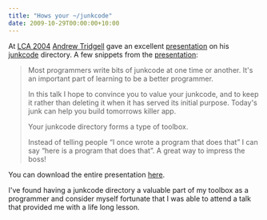 ```yaml
---
title: "Hows your ~/junkcode"
date: 2009-10-29T00:00:00+10:00
---
```


At [LCA 2004](http://www.linux.org.au/conf/2004/) [Andrew Tridgell](https://www.samba.org/~tridge/) gave an excellent [presentation](https://linux.org.au/linux-conf-au/abstracts.html#122) on his [junkcode](https://github.com/tridge/junkcode/) directory. A few snippets from the [presentation](http://samba.org/ftp/tridge/talks/junkcode.pdf):

> Most programmers write bits of junkcode at one time or another. It's an important part of learning to be a better programmer.
> 
> In this talk I hope to convince you to value your junkcode, and to keep it rather than deleting it when it has served its initial purpose. Today's junk can help you build tomorrows killer app.
> 
> Your junkcode directory forms a type of toolbox.
>
> Instead of telling people “I once wrote a program that does that” I can say “here is a program that does that”. A great way to impress the boss!

You can download the entire presentation [here](http://samba.org/ftp/tridge/talks/junkcode.pdf).

I've found having a junkcode directory a valuable part of my toolbox as a programmer and consider myself fortunate that I was able to attend a talk that provided me with a life long lesson.

